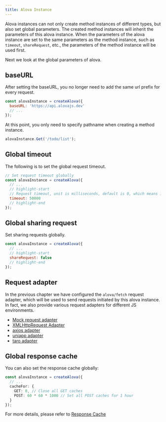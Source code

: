 ```yaml
---
title: Alova Instance
---
```


Alova instances can not only create method instances of different types, but also set global parameters. The created method instances will inherit the parameters of this alova instance. When the parameters of the alova instance are set to the same parameters as the method instance, such as `timeout`, `shareRequest`, etc., the parameters of the method instance will be used first.

Next we look at the global parameters of alova.

## baseURL

After setting the baseURL, you no longer need to add the same url prefix for every request.

```javascript
const alovaInstance = createAlova({
  baseURL: 'https://api.alovajs.dev'
  // ...
});
```

At this point, you only need to specify pathname when creating a method instance.

```javascript
alovaInstance.Get('/todo/list');
```

## Global timeout

The following is to set the global request timeout.

```javascript
// Set request timeout globally
const alovaInstance = createAlova({
  // ...
  // highlight-start
  // Request timeout, unit is milliseconds, default is 0, which means it will never timeout
  timeout: 50000
  // highlight-end
});
```

## Global sharing request

Set sharing requests globally.

```javascript
const alovaInstance = createAlova({
  // ...
  // highlight-start
  shareRequest: false
  // highlight-end
});
```

## Request adapter

In the previous chapter we have configured the `alova/fetch` request adapter, which will be used to send requests initiated by this alova instance. In fact, we also provide various request adapters for different JS environments.

- [Mock request adapter](/next/resource/request-adapter/alova-mock)
- [XMLHttpRequest Adapter](/next/resource/request-adapter/alova-adapter-xhr)
- [axios adapter](/next/resource/request-adapter/alova-adapter-axios)
- [uniapp adapter](/next/resource/request-adapter/alova-adapter-uniapp)
- [taro adapter](/next/resource/request-adapter/alova-adapter-taro)

## Global response cache

You can also set the response cache globally:

```ts
const alovaInstance = createAlova({
  // ...
  cacheFor: {
    GET: 0, // Close all GET caches
    POST: 60 * 60 * 1000 // Set all POST caches for 1 hour
  }
});
```

For more details, please refer to [Response Cache](/next/tutorial/cache/mode)

